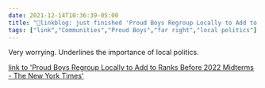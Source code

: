 ```yaml
---
date: 2021-12-14T10:36:39-05:00
title: "🔗linkblog: just finished 'Proud Boys Regroup Locally to Add to Ranks Before 2022 Midterms - The New York Times'"
tags: ["link","Communities","Proud Boys","far right","local politics"]
---
```

Very worrying. Underlines the importance of local politics.
 
[link to 'Proud Boys Regroup Locally to Add to Ranks Before 2022 Midterms - The New York Times'](https://www.nytimes.com/2021/12/14/us/proud-boys-local-issues.html)
